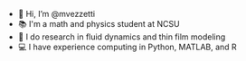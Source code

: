 - 👋 Hi, I’m @mvezzetti
- 📚 I'm a math and physics student at NCSU
- 🧩 I do research in fluid dynamics and thin film modeling
- 💻 I have experience computing in Python, MATLAB, and R


<!---
mvezzetti/mvezzetti is a ✨ special ✨ repository because its `README.md` (this file) appears on your GitHub profile.
You can click the Preview link to take a look at your changes.
- 📫 How to reach me ...
#- - 👀 I’m interested in PDE's, fluid dynamics, and statistical mechanics
- 🧩 I'm currently working on an algorithm to solve and generate Sudokus

--->
